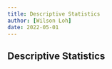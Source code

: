 ```yaml
---
title: Descriptive Statistics
author: [Wilson Loh]
date: 2022-05-01
---
```


## Descriptive Statistics
